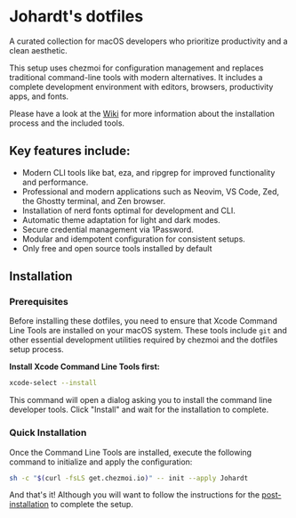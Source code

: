# Johardt's dotfiles
A curated collection for macOS developers who prioritize productivity and a clean aesthetic.

This setup uses chezmoi for configuration management and replaces traditional command-line tools with modern alternatives. It includes a complete development environment with editors, browsers, productivity apps, and fonts.

Please have a look at the [Wiki](https://github.com/Johardt/dotfiles/wiki) for more information about the installation process and the included tools.

## Key features include:
  - Modern CLI tools like bat, eza, and ripgrep for improved functionality and performance.
  - Professional and modern applications such as Neovim, VS Code, Zed, the Ghostty terminal, and Zen browser.
  - Installation of nerd fonts optimal for development and CLI.
  - Automatic theme adaptation for light and dark modes.
  - Secure credential management via 1Password.
  - Modular and idempotent configuration for consistent setups.
  - Only free and open source tools installed by default

## Installation

### Prerequisites

Before installing these dotfiles, you need to ensure that Xcode Command Line Tools are installed on your macOS system. These tools include `git` and other essential development utilities required by chezmoi and the dotfiles setup process.

**Install Xcode Command Line Tools first:**

```bash
xcode-select --install
```

This command will open a dialog asking you to install the command line developer tools. Click "Install" and wait for the installation to complete.

### Quick Installation

Once the Command Line Tools are installed, execute the following command to initialize and apply the configuration:

```bash
sh -c "$(curl -fsLS get.chezmoi.io)" -- init --apply Johardt
```

And that's it! Although you will want to follow the instructions for the [post-installation](https://github.com/Johardt/dotfiles/wiki/Installation#post-installation) to complete the setup.
